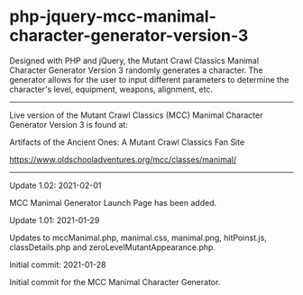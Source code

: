 # php-jquery-mcc-manimal-character-generator-version-3
Designed with PHP and jQuery, the Mutant Crawl Classics Manimal Character Generator Version 3 randomly generates a character. The generator allows for the user to input different parameters to determine the character's level, equipment, weapons, alignment, etc.

--------------------------------

Live version of the Mutant Crawl Classics (MCC) Manimal Character Generator Version 3 is found at:

Artifacts of the Ancient Ones: A Mutant Crawl Classics Fan Site

https://www.oldschooladventures.org/mcc/classes/manimal/

-------------------------------------


Update 1.02: 2021-02-01

MCC Manimal Generator Launch Page has been added.

Update 1.01: 2021-01-29

Updates to mccManimal.php, manimal.css, manimal.png, hitPoinst.js, classDetails.php and zeroLevelMutantAppearance.php.

Initial commit: 2021-01-28

Initial commit for the MCC Manimal Character Generator.
